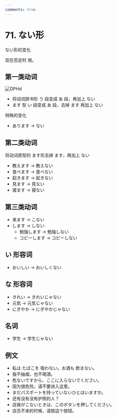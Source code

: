 ```yaml
---
comments: true
---
```


# 71. ない形

ない形的变化

现在否定时 用。

## 第一类动词

![DPHd](https://photo.einverne.info/images/2023/07/23/DPHd.png)

- 将动词辞书形 う 段变成 あ 段，再加上 ない
- ます 型  い 段变成 あ 段，去掉 ます 再加上 ない

特殊的变化

- あります -> ない

## 第二类动词

将动词原型的 ます形去掉 ます，再加上 ない

- 教えます -> 教えない
- 食べます -> 食べない
- 起きます -> 起きない
- 見ます -> 見ない
- 寝ます -> 寝ない

## 第三类动词

- 来ます -> こない
- します -> しない
  - 勉強します -> 勉強しない
  - コピーします -> コピーしない

## い 形容词

- おいしい -> おいしくない

## な 形容词

- きれい -> きれいじゃない
- 元気 -> 元気じゃない
- にぎやか -> にぎやかじゃない

## 名词

- 学生 -> 学生じゃない

## 例文

- 私は たばこを 吸わない。お酒も 飲まない。
- 我不抽烟，也不喝酒。
- 危ないですから、ここに入らないでください。
- 因为很危险，请不要进入这里。
- まだパスポートを持っていないひとはいますか。
- 还有没有没有护照的人？
- 店員がこないときは、このポタンを押してください。
- 店员不来的时候，请按这个按钮。
